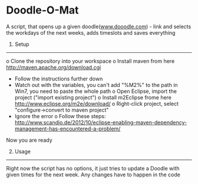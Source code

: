 Doodle-O-Mat
============

A script, that opens up a given doodle(www.dooodle.com) - link and selects the workdays of the next weeks, adds timeslots and saves everything


1. Setup
-----------


o Clone the repository into your workspace
o Install maven from here http://maven.apache.org/download.cgi
  - Follow the instructions further down
  - Watch out with the variables, you can't add "%M2%" to the path in Win7, you need to paste the whole path
o Open Eclipse, import the project ("import existing project")
o Install m2Eclipse frome here http://www.eclipse.org/m2e/download/
o Right-click project, select "configure->convert to maven project"
  - Ignore the error
o Follow these steps: http://www.scandio.de/2012/10/eclipse-enabling-maven-dependency-management-has-encountered-a-problem/

Now you are ready

2. Usage
----------
Right now the script has no options, it just tries to update a Doodle with given times for the next week. Any changes have to
happen in the code
